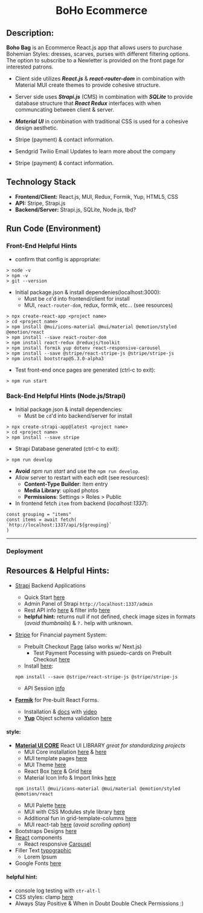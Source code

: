 <h1 align="center">BoHo Ecommerce</h1>

## Description:
**Boho Bag** is an Ecommerce React.js app that allows users to purchase Bohemian Styles: dresses, scarves, purses with different filtering options. The option to subscribe to a Newletter is provided on the front page for interested patrons. 
- Client side utilizes ***React.js*** & ***react-router-dom*** in combination with Material MUI create themes to provide cohesive structure. 
- Server side uses ***Strapi.js*** (CMS) in combination with ***SQLite*** to provide database structure that ***React Redux*** interfaces with when communcating between client & server. 
- ***Material UI*** in combination with traditional CSS is used for a cohesive design aesthetic. 

- <insert example> Stripe (payment) & contact information. 
- <insert example> Sendgrid Twilio Email Updates to learn more about the company
- <insert example> Stripe (payment) & contact information. 



## Technology Stack
- **Frontend/Client:** React.js, MUI, Redux, Formik, Yup, HTML5, CSS
- **API:** Stripe, Strapi.js
- **Backend/Server:** Strapi.js, SQLite, Node.js,  tbd?

## Run Code (Environment)

### Front-End Helpful Hints 
- confirm that config is appropriate:
```
> node -v
> npm -v
> git --version
```

- Initial package.json & install dependenies(localhost:3000):
    - Must be `cd`'d into frontend/client for install
    - MUI, `react-router-dom`, redux, formik, etc... (see resources)
```
> npx create-react-app <project name>
> cd <project name>
> npm install @mui/icons-material @mui/material @emotion/styled @emotion/react
> npm install --save react-router-dom
> npm install react-redux @reduxjs/toolkit
> npm install formik yup dotenv react-responsive-carousel
> npm install --save @stripe/react-stripe-js @stripe/stripe-js
> npm install bootstrap@5.3.0-alpha3
```
- Test front-end once pages are generated (ctrl-c to exit):
```
> npm run start
```

### Back-End Helpful Hints (Node.js/Strapi)
- Initial package.json & install dependencies:
    - Must be `cd`'d into backend/server for install
```
> npx create-strapi-app@latest <project name>
> cd <project name>
> npm install --save stripe
```
- Strapi Database generated (ctrl-c to exit):
```
> npm run develop
```
- **Avoid** *npm run start* and use the `npm run develop`. 
- Allow server to restart with each edit (see resources): 
    - **Content-Type Builder**: Item entry
    - **Media Library**: upload photos
    - **Permissions**: Settings > Roles > Public 
- In frontend fetch `item` from backend (*localhost:1337*):
```
const grouping = "items"
const items = await fetch(
`http://localhost:1337/api/${grouping}`
)
```
--------------------------
### Deployment

## Resources & Helpful Hints:
- [Strapi](https://strapi.io/) Backend Applications
    - Quick Start [here](https://docs.strapi.io/dev-docs/quick-start)
    - Admin Panel of Strapi `http://localhost:1337/admin`
    - Rest API info [here](https://docs.strapi.io/dev-docs/api/rest) & filter info [here](https://docs.strapi.io/dev-docs/api/rest/filters-locale-publication)
    - **helpful hint:** returns null if not defined, check image sizes in formats (*avoid thumbnails*) & `?.` help with unknown. 
- [Stripe](https://stripe.com/?utm_campaign=paid_brand-US_Search_Brand_Stripe_Control-1803852691&utm_medium=cpc&utm_source=google&ad_content=604030746212&utm_term=stripe&utm_matchtype=p&utm_adposition=&utm_device=c&gclid=CjwKCAjwxr2iBhBJEiwAdXECw9BcpcbVI09UivWmp_SZ3W3uapO6fPcNs-CDILBhvUHbqb-q9eeMwhoCjDsQAvD_BwE) for Financial payment System: 
    - Prebuilt Checkout [Page](https://stripe.com/docs/checkout/quickstart?client=react) (also works w/ Next.js)
       - Test Payment Pocessing with psuedo-cards on Prebuilt Checkout [here](https://stripe.com/docs/checkout/quickstart?client=react)
    - Install [here](https://stripe.com/docs/stripe-js/react): 
    ```
    npm install --save @stripe/react-stripe-js @stripe/stripe-js
    ```
    - API Session [info](https://stripe.com/docs/api/checkout/sessions/create)
 
- **[Formik](https://formik.org/)** for Pre-built React Forms.
    - Installation & [docs](https://formik.org/docs/overview#installation) with [video](https://www.youtube.com/watch?v=oiNtnehlaTo)
    - **[Yup](https://www.npmjs.com/package/yup)** Object schema validation [here](https://formik.org/docs/guides/validation)


#### **style:** 
- **[Material UI CORE](https://mui.com/)** React UI LIBRARY *great for standardizing projects*
    - MUI Core installation [here](https://www.npmjs.com/package/@mui/material) & [here](https://mui.com/material-ui/getting-started/installation/)
    - MUI template pages [here](https://mui.com/material-ui/getting-started/templates/)
    - MUI Theme [here](https://mui.com/material-ui/customization/theming/)
    - React Box [here](https://mui.com/material-ui/react-box/) & Grid [here](https://mui.com/material-ui/react-grid/)
    - Material Icon Info & Import links [here](https://mui.com/material-ui/material-icons/)
    ```
    npm install @mui/icons-material @mui/material @emotion/styled @emotion/react
    ```
    - MUI Palette [here](https://mui.com/material-ui/customization/palette/)
    - MUI with CSS Modules style library [here](https://mui.com/material-ui/guides/interoperability/)
    - Additional fun in grid-template-columns [here](https://developer.mozilla.org/en-US/docs/Web/CSS/grid-template-columns)
    - MUI react-tab [here](https://mui.com/material-ui/react-tabs/) (*avoid scrolling option*)
- Bootstraps Designs [here](https://getbootstrap.com/)
- [React](https://react.dev/) components
    - React responsive [Carousel](https://www.npmjs.com/package/react-responsive-carousel)
- Filler Text [typographic](https://generator.lorem-ipsum.info/)
    - Lorem Ipsum 
- Google Fonts [here](https://fonts.google.com/)

#### **helpful hint:** 
- console log testing with `ctr-alt-l` 
- CSS styles: clamp [here](https://developer.mozilla.org/en-US/docs/Web/CSS/clamp)
- Always Stay Positive & When in Doubt Double Check Permissions :)




<!-- 
### TODO stx: 
Future Structure (stx):
- PAGES: Clothing Page, Accessories: Scarves, Jewelry, etc...
    - Terms & Conditions
    - Privacy Page
    - userAuth/Login Page (firebase <3)
    - Confirmation vs Failure Page.
- ItemDetails: Reviews to be Iterated through (component < reviews >),  Carousel for Related Products(set cap to higher than 4 items) previous next buttons based on current params (home at end or infinite loop?), WishList has size/color options to differentiation between items. 
- Item Component: image changes slightly on hover to new image? do i want to find new image? 
- Sendgrid Twilio server for subscription for Ecommerce site & Serial Newsletters
- MUI sign-up/login page based on the template from [here](https://mui.com/store/sign-in/) w/Firebase
- WISHLIST: for logged in users. 
- Primary Colors: Green/Blue Bohemian themes. 
- HomePage: functionality to Holday Sale item (link to new items only, etc..)Add Validation to FORM requirements. 
-->